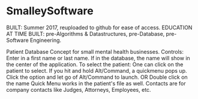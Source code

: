 # SmalleySoftware

BUILT: Summer 2017, reuploaded to github for ease of access.
EDUCATION AT TIME BUILT: pre-Algorithms & Datastructures, pre-Database, pre-Software Engineering.

Patient Database Concept for small mental health businesses. 
Controls:
Enter in a first name or last name.
If in the database, the name will show in the center of the application.
To select the patient:
One can click on the patient to select. If you hit and hold Alt/Command, a
quickmenu pops up. Click the option and let go of Alt/Command to launch.
OR
Double click on the name
Quick Menu works in the patient's file as well.
Contacts are for company contacts like Judges, Attorneys, Employees, etc.
